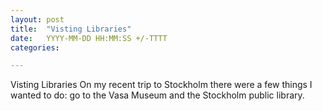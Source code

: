 ```yaml
---
layout: post
title:  "Visting Libraries"
date:   YYYY-MM-DD HH:MM:SS +/-TTTT
categories:

---
```

Visting Libraries
On my recent trip to Stockholm there were a few things I wanted to do: go to the Vasa Museum and the Stockholm public library.

